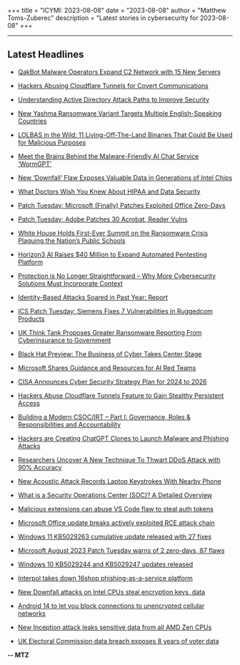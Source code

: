 +++
title = "ICYMI: 2023-08-08"
date = "2023-08-08"
author = "Matthew Toms-Zuberec"
description = "Latest stories in cybersecurity for 2023-08-08"
+++

---------------------------------------------------------------------------
## Latest Headlines
- [QakBot Malware Operators Expand C2 Network with 15 New Servers](https://thehackernews.com/2023/08/qakbot-malware-operators-expand-c2.html)

- [Hackers Abusing Cloudflare Tunnels for Covert Communications](https://thehackernews.com/2023/08/hackers-abusing-cloudflare-tunnels-for.html)

- [Understanding Active Directory Attack Paths to Improve Security](https://thehackernews.com/2023/08/understanding-active-directory-attack.html)

- [New Yashma Ransomware Variant Targets Multiple English-Speaking Countries](https://thehackernews.com/2023/08/new-yashma-ransomware-variant-targets.html)

- [LOLBAS in the Wild: 11 Living-Off-The-Land Binaries That Could Be Used for Malicious Purposes](https://thehackernews.com/2023/08/lolbas-in-wild-11-living-off-land.html)

- [Meet the Brains Behind the Malware-Friendly AI Chat Service ‘WormGPT’](https://krebsonsecurity.com/2023/08/meet-the-brains-behind-the-malware-friendly-ai-chat-service-wormgpt/)

- [New ‘Downfall’ Flaw Exposes Valuable Data in Generations of Intel Chips](https://www.wired.com/story/downfall-flaw-intel-chips/)

- [What Doctors Wish You Knew About HIPAA and Data Security](https://www.wired.com/story/what-doctors-wish-you-knew-hipaa-data-security/)

- [Patch Tuesday: Microsoft (Finally) Patches Exploited Office Zero-Days](https://www.securityweek.com/patch-tuesday-microsoft-finally-patches-exploited-office-zero-days/)

- [Patch Tuesday: Adobe Patches 30 Acrobat, Reader Vulns](https://www.securityweek.com/patch-tuesday-adobe-patches-30-acrobat-reader-vulns/)

- [White House Holds First-Ever Summit on the Ransomware Crisis Plaguing the Nation’s Public Schools](https://www.securityweek.com/white-house-holds-first-ever-summit-on-the-ransomware-crisis-plaguing-the-nations-public-schools/)

- [Horizon3 AI Raises $40 Million to Expand Automated Pentesting Platform](https://www.securityweek.com/horizon3-ai-raises-40-million-to-expand-automated-pentesting-platform/)

- [Protection is No Longer Straightforward – Why More Cybersecurity Solutions Must Incorporate Context](https://www.securityweek.com/protection-is-no-longer-straightforward-why-more-cybersecurity-solutions-must-incorporate-context/)

- [Identity-Based Attacks Soared in Past Year: Report](https://www.securityweek.com/identity-based-attacks-soared-in-past-year-report/)

- [ICS Patch Tuesday: Siemens Fixes 7 Vulnerabilities in Ruggedcom Products](https://www.securityweek.com/ics-patch-tuesday-siemens-fixes-7-vulnerabilities-in-ruggedcom-products/)

- [UK Think Tank Proposes Greater Ransomware Reporting From Cyberinsurance to Government](https://www.securityweek.com/uk-think-tank-proposes-greater-ransomware-reporting-from-cyberinsurance-to-government/)

- [Black Hat Preview: The Business of Cyber Takes Center Stage](https://www.securityweek.com/black-hat-preview-the-business-of-cyber-takes-center-stage/)

- [Microsoft Shares Guidance and Resources for AI Red Teams](https://www.securityweek.com/microsoft-shares-guidance-and-resources-for-ai-red-teams/)

- [CISA Announces Cyber Security Strategy Plan for 2024 to 2026](https://cybersecuritynews.com/cisa-cyber-security-strategy-plan/)

- [Hackers Abuse Cloudflare Tunnels Feature to Gain Stealthy Persistent Access](https://cybersecuritynews.com/hackers-abuse-cloudflare-tunnels/)

- [Building a Modern CSOC/IRT – Part I: Governance, Roles & Responsibilities and Accountability](https://cybersecuritynews.com/building-csoc/)

- [Hackers are Creating ChatGPT Clones to Launch Malware and Phishing Attacks](https://cybersecuritynews.com/creating-chatgpt-clones/)

- [Researchers Uncover A New Technique To Thwart DDoS Attack with 90% Accuracy](https://cybersecuritynews.com/technique-to-thwart-ddos/)

- [New Acoustic Attack Records Laptop Keystrokes With Nearby Phone](https://cybersecuritynews.com/acoustic-attack-records-laptop/)

- [What is a Security Operations Center (SOC)? A Detailed Overview](https://cybersecuritynews.com/what-is-a-security-operations-center/)

- [Malicious extensions can abuse VS Code flaw to steal auth tokens](https://www.bleepingcomputer.com/news/security/malicious-extensions-can-abuse-vs-code-flaw-to-steal-auth-tokens/)

- [Microsoft Office update breaks actively exploited RCE attack chain](https://www.bleepingcomputer.com/news/security/microsoft-office-update-breaks-actively-exploited-rce-attack-chain/)

- [Windows 11 KB5029263 cumulative update released with 27 fixes](https://www.bleepingcomputer.com/news/microsoft/windows-11-kb5029263-cumulative-update-released-with-27-fixes/)

- [Microsoft August 2023 Patch Tuesday warns of 2 zero-days, 87 flaws](https://www.bleepingcomputer.com/news/microsoft/microsoft-august-2023-patch-tuesday-warns-of-2-zero-days-87-flaws/)

- [Windows 10 KB5029244 and KB5029247 updates released](https://www.bleepingcomputer.com/news/microsoft/windows-10-kb5029244-and-kb5029247-updates-released/)

- [Interpol takes down 16shop phishing-as-a-service platform](https://www.bleepingcomputer.com/news/security/interpol-takes-down-16shop-phishing-as-a-service-platform/)

- [New Downfall attacks on Intel CPUs steal encryption keys, data](https://www.bleepingcomputer.com/news/security/new-downfall-attacks-on-intel-cpus-steal-encryption-keys-data/)

- [Android 14 to let you block connections to unencrypted cellular networks](https://www.bleepingcomputer.com/news/google/android-14-to-let-you-block-connections-to-unencrypted-cellular-networks/)

- [New Inception attack leaks sensitive data from all AMD Zen CPUs](https://www.bleepingcomputer.com/news/security/new-inception-attack-leaks-sensitive-data-from-all-amd-zen-cpus/)

- [UK Electoral Commission data breach exposes 8 years of voter data](https://www.bleepingcomputer.com/news/security/uk-electoral-commission-data-breach-exposes-8-years-of-voter-data/)

**-- MTZ**